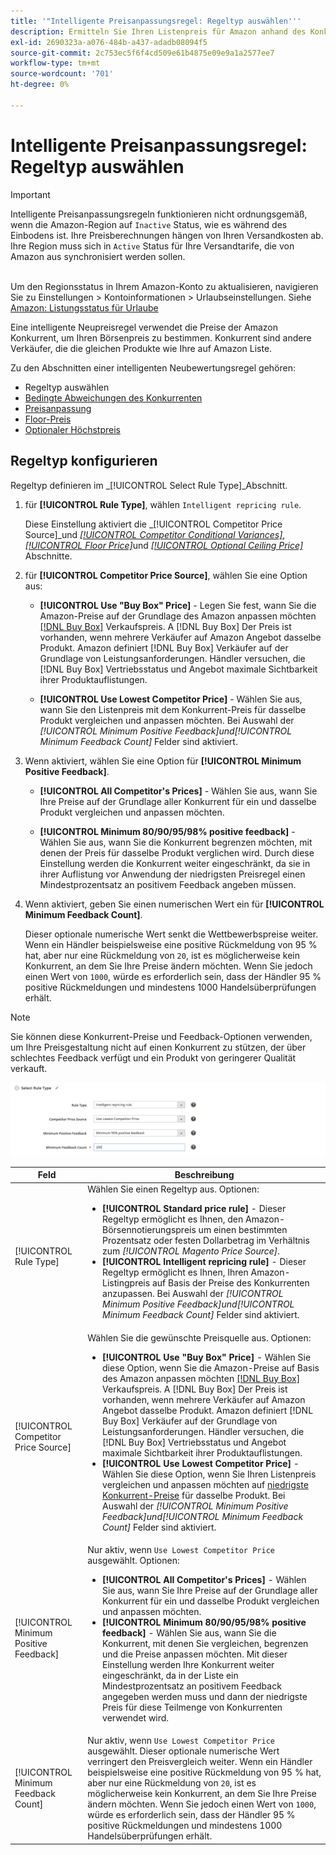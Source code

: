 ```yaml
---
title: '"Intelligente Preisanpassungsregel: Regeltyp auswählen'''
description: Ermitteln Sie Ihren Listenpreis für Amazon anhand des Konkurrent-Preises und schaffen Sie eine intelligente Preisanpassungsregel.
exl-id: 2690323a-a076-484b-a437-adadb08094f5
source-git-commit: 2c753ec5f6f4cd509e61b4875e09e9a1a2577ee7
workflow-type: tm+mt
source-wordcount: '701'
ht-degree: 0%

---
```


# Intelligente Preisanpassungsregel: Regeltyp auswählen

>[!IMPORTANT]
>
>Intelligente Preisanpassungsregeln funktionieren nicht ordnungsgemäß, wenn die Amazon-Region auf `Inactive` Status, wie es während des Einbodens ist. Ihre Preisberechnungen hängen von Ihren Versandkosten ab. Ihre Region muss sich in `Active` Status für Ihre Versandtarife, die von Amazon aus synchronisiert werden sollen.<br><br>
>
>Um den Regionsstatus in Ihrem Amazon-Konto zu aktualisieren, navigieren Sie zu Einstellungen > Kontoinformationen > Urlaubseinstellungen. Siehe [Amazon: Listungsstatus für Urlaube](https://sellercentral.amazon.com/gp/help/help.html?itemID=200135620/&quot;target=&quot;_blank)

Eine intelligente Neupreisregel verwendet die Preise der Amazon Konkurrent, um Ihren Börsenpreis zu bestimmen. Konkurrent sind andere Verkäufer, die die gleichen Produkte wie Ihre auf Amazon Liste.

Zu den Abschnitten einer intelligenten Neubewertungsregel gehören:

- Regeltyp auswählen
- [Bedingte Abweichungen des Konkurrenten](./competitor-conditional-variances.md)
- [Preisanpassung](./price-adjustment.md)
- [Floor-Preis](./floor-price.md)
- [Optionaler Höchstpreis](./optional-ceiling-price.md)

## Regeltyp konfigurieren

Regeltyp definieren im _[!UICONTROL Select Rule Type]_Abschnitt.

1. für **[!UICONTROL Rule Type]**, wählen `Intelligent repricing rule`.

   Diese Einstellung aktiviert die _[!UICONTROL Competitor Price Source]_und [_[!UICONTROL Competitor Conditional Variances]_](./competitor-conditional-variances.md), [_[!UICONTROL Floor Price]_](./floor-price.md)und [_[!UICONTROL Optional Ceiling Price]_](./optional-ceiling-price.md) Abschnitte.

1. für **[!UICONTROL Competitor Price Source]**, wählen Sie eine Option aus:

   - **[!UICONTROL Use "Buy Box" Price]** - Legen Sie fest, wann Sie die Amazon-Preise auf der Grundlage des Amazon anpassen möchten [[!DNL Buy Box]](./buy-box-competitor-pricing.md) Verkaufspreis. A [!DNL Buy Box] Der Preis ist vorhanden, wenn mehrere Verkäufer auf Amazon Angebot dasselbe Produkt. Amazon definiert [!DNL Buy Box] Verkäufer auf der Grundlage von Leistungsanforderungen. Händler versuchen, die [!DNL Buy Box] Vertriebsstatus und Angebot maximale Sichtbarkeit ihrer Produktauflistungen.

   - **[!UICONTROL Use Lowest Competitor Price]** - Wählen Sie aus, wann Sie den Listenpreis mit dem Konkurrent-Preis für dasselbe Produkt vergleichen und anpassen möchten. Bei Auswahl der _[!UICONTROL Minimum Positive Feedback]_und_[!UICONTROL Minimum Feedback Count]_ Felder sind aktiviert.

1. Wenn aktiviert, wählen Sie eine Option für **[!UICONTROL Minimum Positive Feedback]**.

   - **[!UICONTROL All Competitor's Prices]** - Wählen Sie aus, wann Sie Ihre Preise auf der Grundlage aller Konkurrent für ein und dasselbe Produkt vergleichen und anpassen möchten.

   - **[!UICONTROL Minimum 80/90/95/98% positive feedback]** - Wählen Sie aus, wann Sie die Konkurrent begrenzen möchten, mit denen der Preis für dasselbe Produkt verglichen wird. Durch diese Einstellung werden die Konkurrent weiter eingeschränkt, da sie in ihrer Auflistung vor Anwendung der niedrigsten Preisregel einen Mindestprozentsatz an positivem Feedback angeben müssen.

1. Wenn aktiviert, geben Sie einen numerischen Wert ein für **[!UICONTROL Minimum Feedback Count]**.

   Dieser optionale numerische Wert senkt die Wettbewerbspreise weiter. Wenn ein Händler beispielsweise eine positive Rückmeldung von 95 % hat, aber nur eine Rückmeldung von `20`, ist es möglicherweise kein Konkurrent, an dem Sie Ihre Preise ändern möchten. Wenn Sie jedoch einen Wert von `1000`, würde es erforderlich sein, dass der Händler 95 % positive Rückmeldungen und mindestens 1000 Handelsüberprüfungen erhält.

>[!NOTE]
>
>Sie können diese Konkurrent-Preise und Feedback-Optionen verwenden, um Ihre Preisgestaltung nicht auf einen Konkurrent zu stützen, der über schlechtes Feedback verfügt und ein Produkt von geringerer Qualität verkauft.

![Intelligente Neupreisregel - Regeltyp auswählen](assets/ob-intelligent-price-rule-type.png)

| Feld | Beschreibung |
|--- |--- |
| [!UICONTROL Rule Type] | Wählen Sie einen Regeltyp aus. Optionen:<ul><li>**[!UICONTROL Standard price rule]** - Dieser Regeltyp ermöglicht es Ihnen, den Amazon-Börsennotierungspreis um einen bestimmten Prozentsatz oder festen Dollarbetrag im Verhältnis zum _[!UICONTROL Magento Price Source]_. </li><li>**[!UICONTROL Intelligent repricing rule]** - Dieser Regeltyp ermöglicht es Ihnen, Ihren Amazon-Listingpreis auf Basis der Preise des Konkurrenten anzupassen. Bei Auswahl der _[!UICONTROL Minimum Positive Feedback]_und_[!UICONTROL Minimum Feedback Count]_ Felder sind aktiviert.</li></ul> |
| [!UICONTROL Competitor Price Source] | Wählen Sie die gewünschte Preisquelle aus. Optionen:<ul><li>**[!UICONTROL Use "Buy Box" Price]** - Wählen Sie diese Option, wenn Sie die Amazon-Preise auf Basis des Amazon anpassen möchten [[!DNL Buy Box]](./buy-box-competitor-pricing.md) Verkaufspreis. A [!DNL Buy Box] Der Preis ist vorhanden, wenn mehrere Verkäufer auf Amazon Angebot dasselbe Produkt. Amazon definiert [!DNL Buy Box] Verkäufer auf der Grundlage von Leistungsanforderungen. Händler versuchen, die [!DNL Buy Box] Vertriebsstatus und Angebot maximale Sichtbarkeit ihrer Produktauflistungen.</li><li>**[!UICONTROL Use Lowest Competitor Price]** - Wählen Sie diese Option, wenn Sie Ihren Listenpreis vergleichen und anpassen möchten auf [niedrigste Konkurrent-Preise](./lowest-competitor-pricing.md) für dasselbe Produkt. Bei Auswahl der _[!UICONTROL Minimum Positive Feedback]_und_[!UICONTROL Minimum Feedback Count]_ Felder sind aktiviert.</li></ul> |
| [!UICONTROL Minimum Positive Feedback] | Nur aktiv, wenn `Use Lowest Competitor Price` ausgewählt. Optionen:<ul><li>**[!UICONTROL All Competitor's Prices]** - Wählen Sie aus, wann Sie Ihre Preise auf der Grundlage aller Konkurrent für ein und dasselbe Produkt vergleichen und anpassen möchten.</li><li>**[!UICONTROL Minimum 80/90/95/98% positive feedback]** - Wählen Sie aus, wann Sie die Konkurrent, mit denen Sie vergleichen, begrenzen und die Preise anpassen möchten. Mit dieser Einstellung werden Ihre Konkurrent weiter eingeschränkt, da in der Liste ein Mindestprozentsatz an positivem Feedback angegeben werden muss und dann der niedrigste Preis für diese Teilmenge von Konkurrenten verwendet wird.</li></ul> |
| [!UICONTROL Minimum Feedback Count] | Nur aktiv, wenn `Use Lowest Competitor Price` ausgewählt. Dieser optionale numerische Wert verringert den Preisvergleich weiter. Wenn ein Händler beispielsweise eine positive Rückmeldung von 95 % hat, aber nur eine Rückmeldung von `20`, ist es möglicherweise kein Konkurrent, an dem Sie Ihre Preise ändern möchten. Wenn Sie jedoch einen Wert von `1000`, würde es erforderlich sein, dass der Händler 95 % positive Rückmeldungen und mindestens 1000 Handelsüberprüfungen erhält. |
